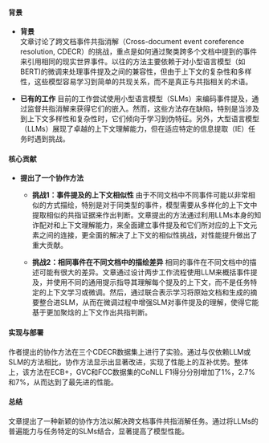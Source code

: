 #### 背景
- **背景**       
    文章讨论了跨文档事件共指消解（Cross-document event coreference resolution, CDECR）的挑战，重点是如何通过聚类跨多个文档中提到的事件来引用相同的现实世界事件。以往的方法主要依赖于对小型语言模型（如BERT)的微调来处理事件提及之间的兼容性，但由于上下文的复杂性和多样性，这些模型容易学习到简单的共现关系，而不是真正与共指相关的术语。

- **已有的工作**
    目前的工作尝试使用小型语言模型（SLMs）来编码事件提及，通过监督共指消解来获得它们的嵌入。然而，这些方法存在缺陷，特别是当涉及到上下文多样性和复杂性时，它们倾向于学习到伪特征。另外，大型语言模型（LLMs）展现了卓越的上下文理解能力，但在适应特定的信息提取（IE）任务时遇到挑战。

#### 核心贡献
- **提出了一个协作方法**
    - **挑战1：事件提及的上下文相似性**
        由于不同文档中不同事件可能以非常相似的方式描绘，特别是对于同类型的事件，模型需要从多样化的上下文中提取相似的共指证据来作出判断。文章提出的方法通过利用LLMs本身的知诈配对和上下文理解能力，来全面建立事件提及和它们所对应的上下文元素之间的连接，更全面的解决了上下文的相似性挑战，对性能提升做出了重大贡献。

    - **挑战2：相同事件在不同文档中的描绘差异**
        相同的事件在不同文档中的描述可能有很大的差异。文章通过设计两步工作流程使用LLM来概括事件提及，并使用不同的通用提示指导其理解每个提及的上下文，而不是任务特定的上下文学习或微调。然后，通过联合表示学习将原始文档和生成的摘要整合进SLM，从而在微调过程中增强SLM对事件提及的理解，使得它能基于更加聚焓的上下文作出共指判断。

#### 实现与部署
作者提出的协作方法在三个CDECR数据集上进行了实验。通过与仅依赖LLM或SLM的方法相比，协作方法显示出显著改进，实现了性能上的互补优势。整体上，该方法在ECB+，GVC和FCC数据集的CoNLL F1得分分别增加了1%，2.7%和7%，从而达到了最先进的性能。

#### 总结
文章提出了一种新颖的协作方法以解决跨文档事件共指消解任务。通过将LLMs的普遍能力与任务特定的SLMs结合，显著提高了模型性能。